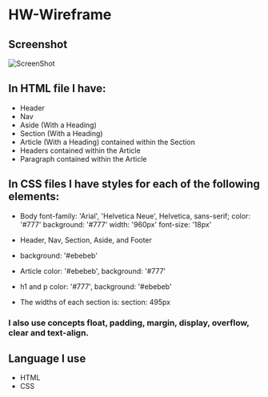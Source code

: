 # HW-Wireframe #

## Screenshot ##

![ScreenShot](https://raw.github.com/NadireGh/HW-Wireframe/img.png)




## In HTML file I have: ##

* Header
* Nav
* Aside (With a Heading)
* Section (With a Heading)
* Article (With a Heading) contained within the Section
* Headers contained within the Article
* Paragraph contained within the Article

## In CSS files I have styles for each of the following elements: ##

* Body
font-family: 'Arial', 'Helvetica Neue', Helvetica, sans-serif;
color: '#777'
background: '#777'
width: '960px'
font-size: '18px'


* Header, Nav, Section, Aside, and Footer


* background: '#ebebeb'


* Article
color: '#ebebeb',
background: '#777'


* h1 and p
color: '#777',
background: '#ebebeb'




* The widths of each section is:
section: 495px


### I also use concepts float, padding, margin, display, overflow, clear and text-align. ###

## Language I use ##

* HTML
* CSS


